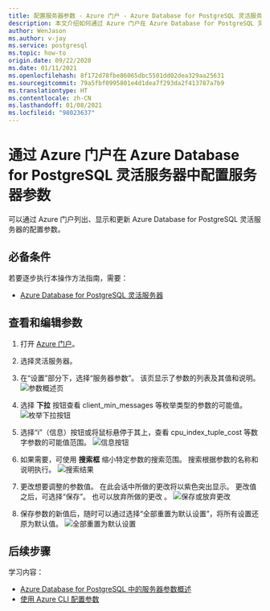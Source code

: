 ```yaml
---
title: 配置服务器参数 - Azure 门户 - Azure Database for PostgreSQL 灵活服务器
description: 本文介绍如何通过 Azure 门户在 Azure Database for PostgreSQL 灵活服务器中配置 Postgres 参数。
author: WenJason
ms.author: v-jay
ms.service: postgresql
ms.topic: how-to
origin.date: 09/22/2020
ms.date: 01/11/2021
ms.openlocfilehash: 8f172d78fbe86065dbc5501dd02dea329aa25631
ms.sourcegitcommit: 79a5fbf0995801e4d1dea7f293da2f413787a7b9
ms.translationtype: HT
ms.contentlocale: zh-CN
ms.lasthandoff: 01/08/2021
ms.locfileid: "98023637"
---
```

# <a name="configure-server-parameters-in-azure-database-for-postgresql---flexible-server-via-the-azure-portal"></a>通过 Azure 门户在 Azure Database for PostgreSQL 灵活服务器中配置服务器参数 

可以通过 Azure 门户列出、显示和更新 Azure Database for PostgreSQL 灵活服务器的配置参数。

## <a name="prerequisites"></a>必备条件

若要逐步执行本操作方法指南，需要：
- [Azure Database for PostgreSQL 灵活服务器](quickstart-create-server-portal.md)

## <a name="viewing-and-editing-parameters"></a>查看和编辑参数

1. 打开 [Azure 门户](https://portal.azure.cn)。

2. 选择灵活服务器。

3. 在“设置”部分下，选择“服务器参数”。   该页显示了参数的列表及其值和说明。
![参数概述页](./media/howto-configure-server-parameters-in-portal/3-overview-of-parameters.png)

4. 选择 **下拉** 按钮查看 client_min_messages 等枚举类型的参数的可能值。
![枚举下拉按钮](./media/howto-configure-server-parameters-in-portal/4-enum-drop-down.png)

5. 选择“i”（信息）按钮或将鼠标悬停于其上，查看 cpu_index_tuple_cost 等数字参数的可能值范围。 
![信息按钮](./media/howto-configure-server-parameters-in-portal/4-information-button.png)

6. 如果需要，可使用 **搜索框** 缩小特定参数的搜索范围。 搜索根据参数的名称和说明执行。
![搜索结果](./media/howto-configure-server-parameters-in-portal/5-search.png)

7. 更改想要调整的参数值。 在此会话中所做的更改将以紫色突出显示。 更改值之后，可选择“保存”。  也可以放弃所做的更改  。
![保存或放弃更改](./media/howto-configure-server-parameters-in-portal/6-save-and-discard-buttons.png)

8. 保存参数的新值后，随时可以通过选择“全部重置为默认设置”，将所有设置还原为默认值。 
![全部重置为默认设置](./media/howto-configure-server-parameters-in-portal/7-reset-to-default-button.png)

## <a name="next-steps"></a>后续步骤

学习内容：

- [Azure Database for PostgreSQL 中的服务器参数概述](concepts-servers.md)
- [使用 Azure CLI 配置参数](howto-configure-server-parameters-using-cli.md)
